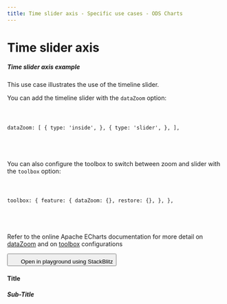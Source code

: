```yaml
---
title: Time slider axis - Specific use cases - ODS Charts
---
```


<div class="title-bar">
  <div class="container-xxl">
    <h1 class="display-1">Time slider axis</h1>
  </div>
</div>
<div class="container-xxl pt-3">
  <div class="card w-100">
    <div class="card-body">
      <h5 class="card-title">Time slider axis example</h5>
      <p class="card-text pe-5">This use case illustrates the use of the timeline slider.</p>
      <p class="card-text pe-5">
        You can add the timeline slider with the <code>dataZoom</code> option:
        <code>
          <pre>

dataZoom: [
{
type: 'inside',
},
{
type: 'slider',
},
],

</pre>
</code>
</p>
<p class="card-text pe-5">
You can also configure the toolbox to switch between zoom and slider with the <code>toolbox</code> option:
        <code>
          <pre>

toolbox: {
feature: {
dataZoom: {},
restore: {},
},
},

</pre>
</code>
</p>
<p class="card-text pe-5">
Refer to the online Apache ECharts documentation for more detail on <a href="https://echarts.apache.org/en/option.html#dataZoom" target="_blank">dataZoom</a> and on <a href="https://echarts.apache.org/en/option.html#toolbox.feature" target="_blank">toolbox</a>
configurations
</p>
      <button class="btn btn-icon btn-outline-secondary btn-edit" data-bs-toggle="tooltip" data-bs-placement="top" data-bs-title="Open in playground">
        <svg width="1.25rem" height="1.25rem" fill="currentColor" aria-hidden="true">
          <use xlink:href="#lightning-charge-fill" />
        </svg>
        <span class="visually-hidden">Open in playground using StackBlitz</span>
      </button>
      <div id="htmlId">
        <div class="border border-subtle position-relative">
          <div class="chart_title">
            <h4 class="display-4 mx-3 mb-1 mt-3">Title</h4>
            <h5 class="display-5 mx-3 mb-1 mt-0">Sub-Title</h5>
          </div>
          <div id="barLine_holder">
            <div id="barLine_chart" style="width: 100%; height: 50vh" class="position-relative"></div>
          </div>
          <div id="barLine_legend"></div>
        </div>
      </div>
      <script>
        addViewCode();
      </script>
    </div>

  </div>
  <script id="codeId">
    ///////////////////////////////////////////////////
    // Used data
    ///////////////////////////////////////////////////

    let base = +new Date(1988, 9, 3);
    let oneDay = 24 * 3600 * 1000;
    let data = [[base, Math.random() * 300]];
    for (let i = 1; i < 20000; i++) {
      let now = new Date((base += oneDay));
      data.push([+now, Math.round((Math.random() - 0.5) * 20 + data[i - 1][1])]);
    }

    // Data to be displayed
    var dataOptions = {
      xAxis: {
        type: 'time',
      },
      yAxis: {
        type: 'value',
      },
      toolbox: {
        feature: {
          dataZoom: {},
          restore: {},
        },
      },
      dataZoom: [
        {
          type: 'inside',
        },
        {
          type: 'slider',
        },
      ],
      series: [
        {
          name: 'Fake Data',
          type: 'line',
          smooth: true,
          symbol: 'none',
          areaStyle: {},
          data: data,
        },
      ],
    };

    ///////////////////////////////////////////////////
    // ODS Charts
    ///////////////////////////////////////////////////
    // Build the theme
    var themeManager = ODSCharts.getThemeManager();
    echarts.registerTheme(themeManager.name, themeManager.theme);

    // Get the chart holder and initiate it with the generated theme
    var div = document.getElementById('barLine_chart');
    var myChart = echarts.init(div, themeManager.name, {
      renderer: 'svg',
    });

    // Set the data to be displayed.
    themeManager.setDataOptions(dataOptions);
    // Register the externalization of the legend.
    themeManager.externalizeLegends(myChart, '#barLine_legend');
    // Manage window size changed
    themeManager.manageChartResize(myChart, 'barLine_chart');
    // Register the externalization of the tooltip/popup and use the second parameter as specified in https://charts.unified-design-system.orange.com/0.2/api/classes/odschartspopoverdefinition to change the popup value (cf https://charts.unified-design-system.orange.com/0.2/api/classes/odschartspopoverdefinition#getPopupContentValue)
    themeManager.externalizePopover();
    // Observe dark / light mode changes
    themeManager.manageThemeObserver(myChart);
    // Display the chart using the configured theme and data.
    myChart.setOption(themeManager.getChartOptions());

  </script>
</div>
